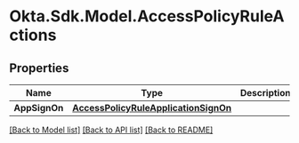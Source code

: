 # Okta.Sdk.Model.AccessPolicyRuleActions
## Properties

Name | Type | Description | Notes
------------ | ------------- | ------------- | -------------
**AppSignOn** | [**AccessPolicyRuleApplicationSignOn**](AccessPolicyRuleApplicationSignOn.md) |  | [optional] 

[[Back to Model list]](../README.md#documentation-for-models) [[Back to API list]](../README.md#documentation-for-api-endpoints) [[Back to README]](../README.md)

